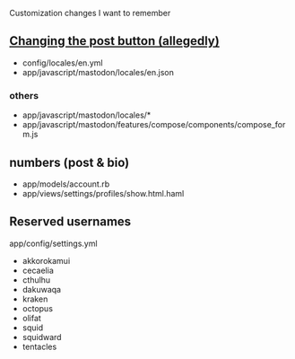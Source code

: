 Customization changes I want to remember

## [Changing the post button (allegedly)](https://github.com/tootsuite/mastodon/issues/5672)
- config/locales/en.yml
- app/javascript/mastodon/locales/en.json

### others
- app/javascript/mastodon/locales/\*
- app/javascript/mastodon/features/compose/components/compose_form.js

## numbers (post & bio)
- app/models/account.rb
- app/views/settings/profiles/show.html.haml

## Reserved usernames
app/config/settings.yml 

- akkorokamui
- cecaelia
- cthulhu
- dakuwaqa
- kraken
- octopus
- olifat
- squid
- squidward
- tentacles
